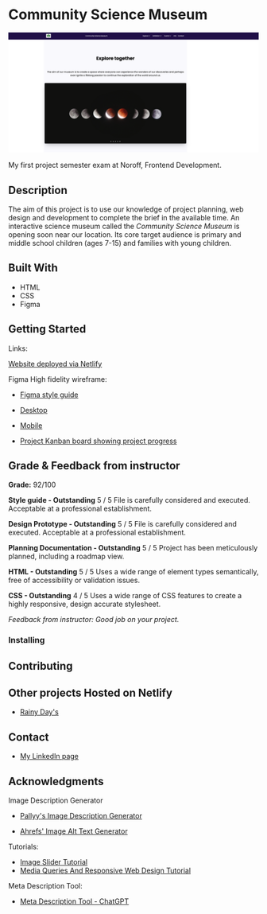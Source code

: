 # Community Science Museum

![image](./assets/images/communitysciencemuseum.png)

My first project semester exam at Noroff, Frontend Development.

## Description

The aim of this project is to use our knowledge of project planning, web design and development to complete the brief in the available time.
An interactive science museum called the *Community Science Museum* is opening soon near our location. Its core target audience is primary and middle school children (ages 7-15) and families with young children.

## Built With

- HTML
- CSS
- Figma

## Getting Started

Links: 

[Website deployed via Netlify](https://communitysciencemuseum-mohammedabi.netlify.app)

Figma High fidelity wireframe:

 - [Figma style guide](https://www.figma.com/file/OQF3jFgE811hR1zW0uhy6x/Untitled?type=design&node-id=2%3A94&mode=design&t=V6fvvMUHKdqKY5n7-1)

 - [Desktop](https://www.figma.com/proto/OQF3jFgE811hR1zW0uhy6x/Untitled?page-id=0%3A1&type=design&node-id=2-94&viewport=1725%2C14656%2C0.42&t=oMqF9FrOYIAJ3zI3-1&scaling=scale-down&starting-point-node-id=2%3A94&mode=design)


 - [Mobile](https://www.figma.com/proto/OQF3jFgE811hR1zW0uhy6x/Untitled?page-id=0%3A1&type=design&node-id=315-1371&viewport=1379%2C8651%2C0.25&t=Zb7hnyxFdP4wLuC1-1&scaling=scale-down&starting-point-node-id=315%3A1371&show-proto-sidebar=1&mode=design)


 - [Project Kanban board showing project progress](https://github.com/users/MohammedAbi/projects/2/views/2)

## Grade & Feedback from instructor

**Grade:** 92/100

**Style guide - Outstanding** 5 / 5 File is carefully considered and executed. Acceptable at a professional establishment.

**Design Prototype - Outstanding** 5 / 5 File is carefully considered and executed. Acceptable at a professional establishment.

**Planning Documentation - Outstanding** 5 / 5 Project has been meticulously planned, including a roadmap view.

**HTML - Outstanding** 5 / 5 Uses a wide range of element types semantically, free of accessibility or validation issues.

**CSS - Outstanding** 4 / 5 Uses a wide range of CSS features to create a highly responsive, design accurate stylesheet.

_Feedback from instructor: Good job on your project._


### Installing

## Contributing

## Other projects Hosted on Netlify
 - [Rainy Day's](https://rainydays-mohammedab.netlify.app/)

## Contact
- [My LinkedIn page](https://www.linkedin.com/in/mohammedabdulabi/) 


## Acknowledgments


Image Description Generator

- [Pallyy's Image Description Generator](https://pallyy.com/tools/image-description-generator)

- [Ahrefs' Image Alt Text Generator](https://ahrefs.com/writing-tools/img-alt-text-generator)

Tutorials:
 - [Image Slider Tutorial](https://www.youtube.com/watch?v=McPdzhLRzCg&list=PLf9jWAVTVXo_pkSMDn3GFQBqNpS2mSPVg&index=41)
 - [Media Queries And Responsive Web Design Tutorial](https://www.youtube.com/watch?v=K24lUqcT0Ms&list=PLf9jWAVTVXo_pkSMDn3GFQBqNpS2mSPVg&index=27&t=40s)

Meta Description Tool:
- [Meta Description Tool - ChatGPT](https://chat.openai.com/auth/login)
